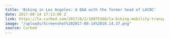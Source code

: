 ```yaml
---
title: 'Biking in Los Angeles: A Q&A with the former head of LACBC'
date: 2017-08-14 17:13:00 Z
link: https://la.curbed.com/2017/8/2/16075160/la-biking-mobility-transportation-vision-zero
image: "/uploads/Screenshot%202017-08-14%2010.14.37.png"
source: Curbed
---
```


